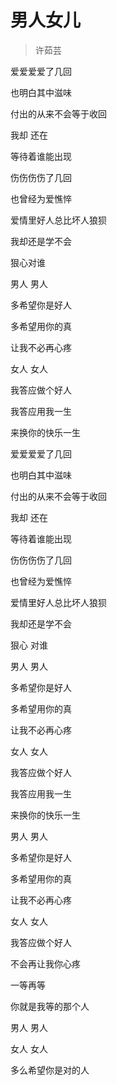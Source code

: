 # 男人女儿
> 许茹芸


爱爱爱爱了几回

也明白其中滋味

付出的从来不会等于收回

我却 还在

等待着谁能出现

伤伤伤伤了几回

也曾经为爱憔悴

爱情里好人总比坏人狼狈

我却还是学不会

狠心对谁

男人 男人

多希望你是好人

多希望用你的真

让我不必再心疼

女人 女人

我答应做个好人

我答应用我一生

来换你的快乐一生

爱爱爱爱了几回

也明白其中滋味

付出的从来不会等于收回

我却 还在

等待着谁能出现

伤伤伤伤了几回

也曾经为爱憔悴

爱情里好人总比坏人狼狈

我却还是学不会

狠心 对谁

男人 男人

多希望你是好人

多希望用你的真

让我不必再心疼

女人 女人

我答应做个好人

我答应用我一生

来换你的快乐一生

男人 男人

多希望你是好人

多希望用你的真

让我不必再心疼

女人 女人

我答应做个好人

不会再让我你心疼

一等再等

你就是我等的那个人

男人 男人

女人 女人

多么希望你是对的人